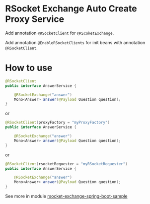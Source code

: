 # RSocket Exchange Auto Create Proxy Service

Add annotation `@RSocketClient` for `@RScoketExchange`.

Add annotation `@EnableRSocketClients` for init beans with annotation `@RSocketClient`.

# How to use

```java
@RSocketClient
public interface AnswerService {

    @RSocketExchange("answer")
    Mono<Answer> answer(@Payload Question question);
}
```

or
```java
@RSocketClient(proxyFactory = "myProxyFactory")
public interface AnswerService {

    @RSocketExchange("answer")
    Mono<Answer> answer(@Payload Question question);
}
```

or
```java
@RSocketClient(rsocketRequester = "myRSocketRequester")
public interface AnswerService {

    @RSocketExchange("answer")
    Mono<Answer> answer(@Payload Question question);
}
```

See more in module [rsocket-exchange-spring-boot-sample](rsocket-exchange-spring-boot-sample)